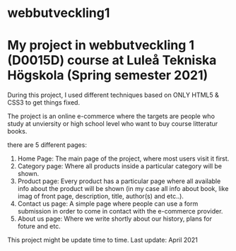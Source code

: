 # webbutveckling1
# My project in webbutveckling 1 (D0015D) course at Luleå Tekniska Högskola (Spring semester 2021)

During this project, I used different techniques based on ONLY HTML5 & CSS3 to get things fixed.

The project is an online e-commerce where the targets are people who study at unviersity or high school level who want to buy course litteratur books. 

there are 5 different pages:
  1) Home Page: The main page of the project, where most users visit it first.
  2) Category page: Where all products inside a particular category will be shown. 
  3) Product page: Every product has a particular page where all available info about the product will be shown (in my case all info about book, like imag of front page, description, title, author(s) and etc..). 
  4) Contact us page: A simple page where people can use a form submission in order to come in contact with the e-commerce provider. 
  5) About us page: Where we write shortly about our history, plans for foture and etc. 
 
This project might be update time to time. 
Last update: April 2021 
